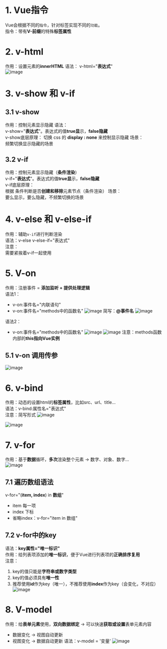 # 1. Vue指令
Vue会根据不同的`指令`，针对标签实现不同的`功能`。  
指令：带有**V-前缀**的特殊**标签属性**  


# 2. v-html 
作用：设置元素的**innerHTML**
语法：
v-html="**表达式**"  
![image](https://github.com/Happy-jianghui/Frontend-Learning/assets/98568967/ecfe5dbc-faad-462e-806f-19997d617b58)

# 3. v-show 和 v-if
## 3.1 v-show
作用：控制元素显示隐藏
语法：  
v-show="**表达式**"。表达式的值**true显**示，**false隐藏**  
v-show底层原理： 
切换 css 的 **display : none** 来控制显示隐藏
场景：  
频繁切换显示隐藏的场景
## 3.2 v-if
作用：控制元素显示隐藏（**条件渲染**）  
v-if="**表达式**"。表达式的值**true显**示，**false隐藏**  
v-if底层原理：  
根据 条件判断是否**创建和移除**元素节点（条件渲染）
场景：  
要么显示，要么隐藏，不频繁切换的场景


# 4. v-else 和 v-else-if
作用：辅助`v-if`进行判断渲染  
语法：v-else v-else-if="表达式"  
注意：  
需要紧挨着v-if一起使用


# 5. V-on
作用：注册事件 = **添加监听 + 提供处理逻辑**  
语法1：
 - v-on:事件名="内联语句"
 - v-on:事件名="methods中的函数名"
![image](https://github.com/Happy-jianghui/Frontend-Learning/assets/98568967/73e9f3e1-6f88-4d18-8d23-dbbf3b340352)
简写：**@事件名**
![image](https://github.com/Happy-jianghui/Frontend-Learning/assets/98568967/c74f2447-eba2-4f28-a12b-107154db8038)

语法2：
 - v-on:事件名="methods中的函数名"
![image](https://github.com/Happy-jianghui/Frontend-Learning/assets/98568967/00e6272d-87da-469e-8b22-dc98ea96d162)
![image](https://github.com/Happy-jianghui/Frontend-Learning/assets/98568967/dc3f6405-0e2a-45ff-a580-a283e6d00456)
注意：methods函数内部的**this指向Vue实例**

## 5.1 v-on 调用传参 
![image](https://github.com/Happy-jianghui/Frontend-Learning/assets/98568967/092cd3ae-0416-4fb9-a6ba-25d01b40ecfc)

# 6. v-bind
作用：动态的设置html的**标签属性**，比如src、url、title...  
语法：v-bind:属性名="表达式"  
注意：简写形式
![image](https://github.com/Happy-jianghui/Frontend-Learning/assets/98568967/308169e2-71af-4c0d-98e8-f9fd2a1669b6)

![image](https://github.com/Happy-jianghui/Frontend-Learning/assets/98568967/e7672316-edf8-4fde-a4db-817c6c2430f6)



# 7. v-for
作用：基于**数据**循环，**多次**渲染整个元素 -> 数字、对象、数字...  
![image](https://github.com/Happy-jianghui/Frontend-Learning/assets/98568967/a36ec764-85e6-4cd7-bb71-68fa1c5f8bfc)

## 7.1 遍历数组语法 
v-for="(**item, index**) in **数组**"  
 - item 每一项
 - index 下标
 - 省略index：v-for="item in 数组"

## 7.2 v-for中的key
语法：**key属性="唯一标识"**  
作用：给列表项添加的**唯一标识**，便于Vue进行列表项的**正确排序复用**  
注意：  
1. key的值只能是**字符串或数字类型**
2. key的值必须具有**唯一性**
3. 推荐使用**id**作为key（唯一），不推荐使用**index**作为key（会变化，不对应）
![image](https://github.com/Happy-jianghui/Frontend-Learning/assets/98568967/13597d06-6452-43c5-a838-d91900053f88)


# 8. V-model
作用：给**表单元素**使用，**双向数据绑定** -> 可以快速**获取或设置**表单元素内容  
 - 数据变化 -> 视图自动更新
 - 视图变化 -> 数据自动更新
语法：v-model = '变量'
![image](https://github.com/Happy-jianghui/Frontend-Learning/assets/98568967/50c0771b-1e64-4b07-b380-621d5f9ccb7c)




